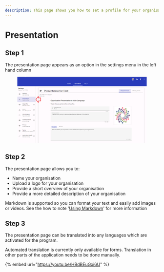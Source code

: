 ```yaml
---
description: This page shows you how to set a profile for your organisation on the platform
---
```


# Presentation

## Step 1

The presentation page appears as an option in the settings menu in the left hand column

<figure><img src="../../.gitbook/assets/image (30).png" alt=""><figcaption></figcaption></figure>

## Step 2

The presentation page allows you to:

* Name your organisation
* Upload a logo for your organisation
* Provide a short overview of your organisation
* Provide a more detailed description of your organisation

Markdown is supported so you can format your text and easily add images or videos.  See the how to note '[Using Markdown](../survey-app/form-editor/introduction-to-markdown.md)' for more information

## Step 3

The presentation page can be translated into any languages which are activated for the program.

Automated translation is currently only available for forms.  Translation in other parts of the application needs to be done manually.

{% embed url="https://youtu.be/HBdBEuGxi6U" %}
